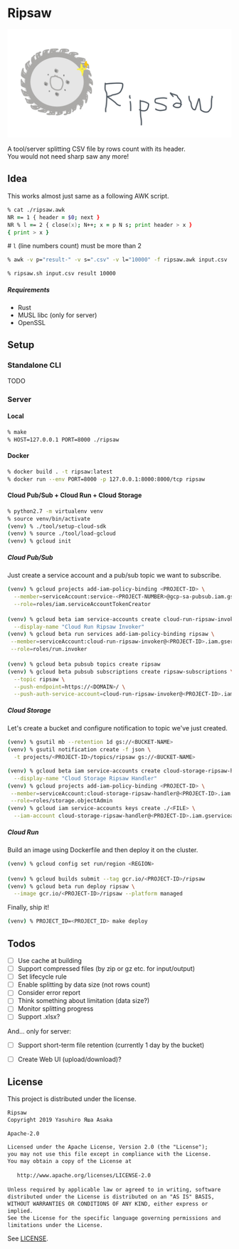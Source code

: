 # Ripsaw

![logo](img/logo.jpg?raw=true "Ripsaw")


A tool/server splitting CSV file by rows count with its header.  
You would not need sharp saw any more!


## Idea

This works almost just same as a following AWK script.

```zsh
% cat ./ripsaw.awk
NR == 1 { header = $0; next }
NR % l == 2 { close(x); N++; x = p N s; print header > x }
{ print > x }
```

\# `l` (line numbers count) must be more than 2

```zsh
% awk -v p="result-" -v s=".csv" -v l="10000" -f ripsaw.awk input.csv
```

```zsh
% ripsaw.sh input.csv result 10000
```

##### Requirements

* Rust
* MUSL libc (only for server)
* OpenSSL


## Setup

### Standalone CLI

TODO

### Server

#### Local

```zsh
% make
% HOST=127.0.0.1 PORT=8000 ./ripsaw
```

#### Docker

```zsh
% docker build . -t ripsaw:latest
% docker run --env PORT=8000 -p 127.0.0.1:8000:8000/tcp ripsaw
```

#### Cloud Pub/Sub + Cloud Run + Cloud Storage

```zsh
% python2.7 -m virtualenv venv
% source venv/bin/activate
(venv) % ./tool/setup-cloud-sdk
(venv) % source ./tool/load-gcloud
(venv) % gcloud init
```

##### Cloud Pub/Sub

Just create a service account and a pub/sub topic we want to subscribe.

```zsh
(venv) % gcloud projects add-iam-policy-binding <PROJECT-ID> \
  --member=serviceAccount:service-<PROJECT-NUMBER>@gcp-sa-pubsub.iam.gserviceaccount.com \
  --role=roles/iam.serviceAccountTokenCreator

(venv) % gcloud beta iam service-accounts create cloud-run-ripsaw-invoker \
  --display-name "Cloud Run Ripsaw Invoker"
(venv) % gcloud beta run services add-iam-policy-binding ripsaw \
 --member=serviceAccount:cloud-run-ripsaw-invoker@<PROJECT-ID>.iam.gserviceaccount.com \
 --role=roles/run.invoker

(venv) % gcloud beta pubsub topics create ripsaw
(venv) % gcloud beta pubsub subscriptions create ripsaw-subscriptions \
  --topic ripsaw \
  --push-endpoint=https://<DOMAIN>/ \
  --push-auth-service-account=cloud-run-ripsaw-invoker@<PROJECT-ID>.iam.gserviceaccount.com
```

##### Cloud Storage

Let's create a bucket and configure notification to topic we've just created.

```zsh
(venv) % gsutil mb --retention 1d gs://<BUCKET-NAME>
(venv) % gsutil notification create -f json \
  -t projects/<PROJECT-ID>/topics/ripsaw gs://<BUCKET-NAME>
```

```zsh
(venv) % gcloud beta iam service-accounts create cloud-storage-ripsaw-handler \
  --display-name "Cloud Storage Ripsaw Handler"
(venv) % gcloud projects add-iam-policy-binding <PROJECT-ID> \
 --member=serviceAccount:cloud-storage-ripsaw-handler@<PROJECT-ID>.iam.gserviceaccount.com \
 --role=roles/storage.objectAdmin
(venv) % gcloud iam service-accounts keys create ./<FILE> \
  --iam-account cloud-storage-ripsaw-handler@<PROJECT-ID>.iam.gserviceaccount.com
```

##### Cloud Run

Build an image using Dockerfile and then deploy it on the cluster.

```zsh
(venv) % gcloud config set run/region <REGION>

(venv) % gcloud builds submit --tag gcr.io/<PROJECT-ID>/ripsaw
(venv) % gcloud beta run deploy ripsaw \
  --image gcr.io/<PROJECT-ID>/ripsaw --platform managed
```

Finally, ship it!


```zsh
(venv) % PROJECT_ID=<PROJECT_ID> make deploy
```


## Todos

* [ ] Use cache at building
* [ ] Support compressed files (by zip or gz etc. for input/output)
* [ ] Set lifecycle rule
* [ ] Enable splitting by data size (not rows count)
* [ ] Consider error report
* [ ] Think something about limitation (data size?)
* [ ] Monitor splitting progress
* [ ] Support .xlsx?

And... only for server:

* [ ] Support short-term file retention (currently 1 day by the bucket)
* [ ] Create Web UI (upload/download)?


## License

This project is distributed under the license.

```
Ripsaw
Copyright 2019 Yasuhiro Яша Asaka
```

`Apache-2.0`

```
Licensed under the Apache License, Version 2.0 (the "License");
you may not use this file except in compliance with the License.
You may obtain a copy of the License at

   http://www.apache.org/licenses/LICENSE-2.0

Unless required by applicable law or agreed to in writing, software
distributed under the License is distributed on an "AS IS" BASIS,
WITHOUT WARRANTIES OR CONDITIONS OF ANY KIND, either express or implied.
See the License for the specific language governing permissions and
limitations under the License.
```

See [LICENSE](LICENSE).
